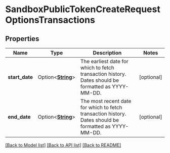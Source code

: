 # SandboxPublicTokenCreateRequestOptionsTransactions

## Properties

Name | Type | Description | Notes
------------ | ------------- | ------------- | -------------
**start_date** | Option<[**String**](string.md)> | The earliest date for which to fetch transaction history. Dates should be formatted as YYYY-MM-DD. | [optional]
**end_date** | Option<[**String**](string.md)> | The most recent date for which to fetch transaction history. Dates should be formatted as YYYY-MM-DD. | [optional]

[[Back to Model list]](../README.md#documentation-for-models) [[Back to API list]](../README.md#documentation-for-api-endpoints) [[Back to README]](../README.md)


